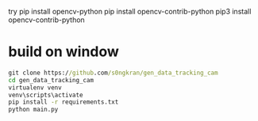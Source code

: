 try
pip install opencv-python
pip install opencv-contrib-python
pip3 install opencv-contrib-python

# build on window
```cmd
git clone https://github.com/s0ngkran/gen_data_tracking_cam
cd gen_data_tracking_cam
virtualenv venv
venv\scripts\activate
pip install -r requirements.txt
python main.py
```
